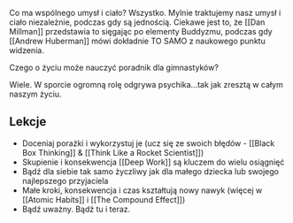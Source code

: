 Co ma wspólnego umysł i ciało? Wszystko. Mylnie traktujemy nasz umysł i ciało niezależnie, podczas gdy są jednością. Ciekawe jest to, że [[Dan Millman]] przedstawia to sięgając po elementy Buddyzmu, podczas gdy [[Andrew Huberman]] mówi dokładnie TO SAMO z naukowego punktu widzenia. 

Czego o życiu może nauczyć poradnik dla gimnastyków? 

Wiele. W sporcie ogromną rolę odgrywa psychika...tak jak zresztą w całym naszym życiu.

## Lekcje
- Doceniaj porażki i wykorzystuj je (ucz się ze swoich błędów - [[Black Box Thinking]] & [[Think Like a Rocket Scientist]])
- Skupienie i konsekwencja [[Deep Work]] są kluczem do wielu osiągnięć
- Bądź dla siebie tak samo życzliwy jak dla małego dziecka lub swojego najlepszego przyjaciela
- Małe kroki, konsekwencja i czas kształtują nowy nawyk (więcej w [[Atomic Habits]] i [[The Compound Effect]])
- Bądź uważny. Bądź tu i teraz.